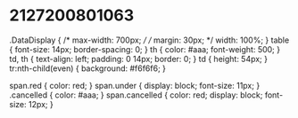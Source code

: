 # 2127200801063
.DataDisplay {
  /* max-width: 700px; */
  /* margin: 30px; */
  width: 100%;
}
table {
  font-size: 14px;
  border-spacing: 0;
}
th {
  color: #aaa;
  font-weight: 500;
}
td,
th {
  text-align: left;
  padding: 0 14px;
  border: 0;
}
td {
  height: 54px;
}
tr:nth-child(even) {
  background: #f6f6f6;
}

span.red {
  color: red;
}
span.under {
  display: block;
  font-size: 11px;
}
.cancelled {
  color: #aaa;
}
span.cancelled {
  color: red;
  display: block;
  font-size: 12px;
}
